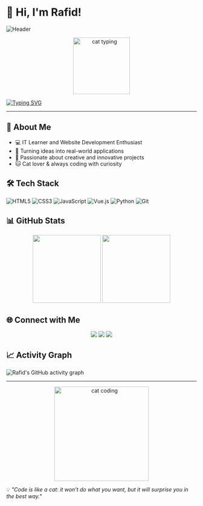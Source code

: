 # 👋 Hi, I'm Rafid!

![Header](https://capsule-render.vercel.app/api?type=waving&color=0:4facfe,100:00f2fe&height=220&section=header&text=Rafid%20Efriadi&fontSize=45&fontColor=ffffff&animation=fadeIn&fontAlignY=35&desc=IT%20Learner%20%7C%20Web%20Dev%20Enthusiast&descAlignY=55&descAlign=50)

<p align="center">
  <img src="https://media.giphy.com/media/JIX9t2j0ZTN9S/giphy.gif" width="150" alt="cat typing">
</p>

[![Typing SVG](https://readme-typing-svg.herokuapp.com?size=24&duration=4000&color=4FACFE&center=true&vCenter=true&lines=Hi+there!+%F0%9F%91%8B;I'm+Rafid%2C+IT+Learner;Passionate+in+Web+Development;Always+Learning+New+Things)](https://git.io/typing-svg)

---

## 🚀 About Me
- 💻 IT Learner and Website Development Enthusiast  
- 🎯 Turning ideas into real-world applications  
- 🌱 Passionate about creative and innovative projects  
- 🐱 Cat lover & always coding with curiosity  

## 🛠️ Tech Stack
![HTML5](https://img.shields.io/badge/-HTML5-E34F26?style=flat&logo=html5&logoColor=white)
![CSS3](https://img.shields.io/badge/-CSS3-1572B6?style=flat&logo=css3)
![JavaScript](https://img.shields.io/badge/-JavaScript-F7DF1E?style=flat&logo=javascript&logoColor=black)
![Vue.js](https://img.shields.io/badge/-Vue.js-4FC08D?style=flat&logo=vue.js&logoColor=white)
![Python](https://img.shields.io/badge/-Python-3776AB?style=flat&logo=python&logoColor=white)
![Git](https://img.shields.io/badge/-Git-F05032?style=flat&logo=git&logoColor=white)

## 📊 GitHub Stats
<p align="center">
  <img src="https://github-readme-stats.vercel.app/api?username=rafid824&show_icons=true&theme=tokyonight" height="180"/>
  <img src="https://github-readme-stats.vercel.app/api/top-langs/?username=rafid824&layout=compact&theme=tokyonight" height="180"/>
</p>

## 🌐 Connect with Me
<p align="center">
  <a href="https://linkedin.com/in/your-link"><img src="https://img.shields.io/badge/-LinkedIn-0A66C2?style=for-the-badge&logo=linkedin&logoColor=white"></a>
  <a href="https://instagram.com/yourusername"><img src="https://img.shields.io/badge/-Instagram-E4405F?style=for-the-badge&logo=instagram&logoColor=white"></a>
  <a href="mailto:youremail@example.com"><img src="https://img.shields.io/badge/-Email-D14836?style=for-the-badge&logo=gmail&logoColor=white"></a>
</p>

## 📈 Activity Graph
![Rafid's GitHub activity graph](https://github-readme-activity-graph.vercel.app/graph?username=rafid824&theme=tokyo-night)

---

<p align="center">
  <img src="https://media.giphy.com/media/13borq7Zo2kulO/giphy.gif" width="250" alt="cat coding">
</p>

💡 *"Code is like a cat: it won’t do what you want, but it will surprise you in the best way."*
